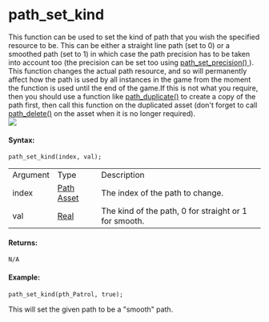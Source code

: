 # path_set_kind

This function can be used to set the kind of path that you wish the
specified resource to be. This can be either a straight line path (set
to 0) or a smoothed path (set to 1) in which case the path precision has
to be taken into account too (the precision can be set too using [
path_set_precision() ](path_set_precision) ). This function changes
the actual path resource, and so will permanently affect how the path is
used by all instances in the game from the moment the function is used
until the end of the game.If this is not what you require, then you
should use a function like [path_duplicate()](path_duplicate) to
create a copy of the path first, then call this function on the
duplicated asset (don't forget to call [path_delete()](path_delete)
on the asset when it is no longer required).  
![](https://gms.magecorn.com/Manual/assets/Images/Scripting_Reference/GML/Reference/Paths/setkind.png)  

#### Syntax:

``` gml
path_set_kind(index, val);
```

|          |                                                                            |                                                       |
|----------|----------------------------------------------------------------------------|-------------------------------------------------------|
| Argument | Type                                                                       | Description                                           |
| index    |  [Path Asset](../../../../../../The_Asset_Editors/Paths)               | The index of the path to change.                      |
| val      |  [Real](../../../../../../GameMaker_Language/GML_Overview/Data_Types)  | The kind of the path, 0 for straight or 1 for smooth. |

#### Returns:

``` gml
N/A
```

#### Example:

``` gml
path_set_kind(pth_Patrol, true);
```

This will set the given path to be a "smooth" path.
